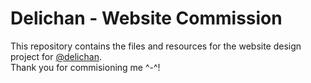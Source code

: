 # Delichan -  Website Commission
This repository contains the files and resources for the website design project for <a href="https://twitter.com/delichan3d" target="_blank">@delichan</a>.<br>
Thank you for commisioning me ^-^!
<!-- 
## Instructions

1. Clone or download the repository to your local machine.
2. Make any necessary changes to the files and resources in the repository.
3. Push your changes back to the repository. -->

<!-- 
## Editable
Check the `src/images/swappable` folder for replaceable images!
Check the `src/scripts/gallery` folder for adding/removing images on the gallery page -->

<!-- ## Contact

If you have any questions or need to make further changes/assistance with the project, please don't hesitate to contact me. My email is [liusvinv@gmail.com] and my Discord handle is [Shubamium#8524]. -->
